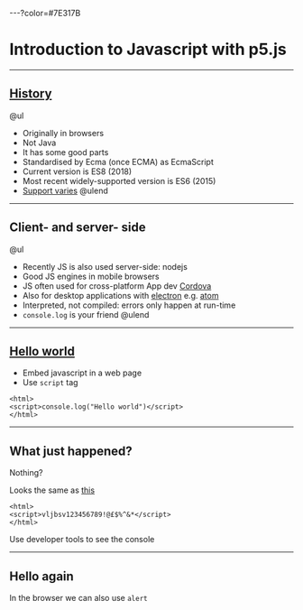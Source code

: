 ---?color=#7E317B

# Introduction to Javascript with p5.js

---

## [History](https://app.pluralsight.com/player?name=javascript-good-parts-m2&mode=live&clip=0&course=javascript-good-parts&author=douglas-crockford) 

@ul
- Originally in browsers
- Not Java
- It has some good parts
- Standardised by Ecma (once ECMA) as EcmaScript
- Current version is ES8 (2018)
- Most recent widely-supported version is ES6 (2015)
- [Support varies](http://kangax.github.io/compat-table/es6/)
@ulend

---

## Client- and server- side

@ul
- Recently JS is also used server-side: nodejs
- Good JS engines in mobile browsers
- JS often used for cross-platform App dev [Cordova](https://cordova.apache.org/)
- Also for desktop applications with [electron](https://electronjs.org/) e.g. [atom](https://atom.io/)
- Interpreted, not compiled: errors only happen at run-time
- `console.log` is your friend
@ulend

---

## [Hello world](prog/js_intro_p5/index1.html)

- Embed javascript in a web page
- Use `script` tag
```
<html>
<script>console.log("Hello world")</script>
</html>
```

---

## What just happened?

Nothing?

Looks the same as [this]((prog/js_intro_p5/index2.html))
```
<html>
<script>vljbsv123456789!@£$%^&*</script>
</html>
```

Use developer tools to see the console

---

## Hello again

In the browser we can also use `alert`